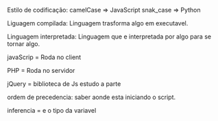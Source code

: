 Estilo de codificação: camelCase => JavaScript
                       snak_case => Python

Liguagem compilada: Linguagem trasforma algo em executavel.

Linguagem interpretada: Linguagem que e interpretada por algo para se tornar algo.

javaScrip = Roda no client

PHP = Roda no servidor

jQuery = biblioteca de Js estudo a parte

ordem de precedencia: saber aonde esta iniciando o script.

inferencia = e o tipo da variavel 